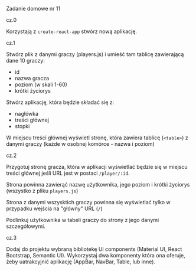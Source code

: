 
Zadanie domowe nr 11

cz.0

Korzystają z `create-react-app` stwórz nową aplikację.

cz.1 

Stwórz plik z danymi graczy (players.js) i umieść tam tablicę zawierającą dane 10 graczy:
* id
* nazwa gracza
* poziom (w skali 1-60)
* krótki życiorys

Stwórz aplikację, która będzie składać się z:

* nagłówka
* treści głównej
* stopki

W miejscu treści głównej wyświetl stronę, która zawiera tablicę (`<table>`) z danymi graczy (każde w osobnej komórce - nazwa i poziom)

cz.2

Przygotuj stronę gracza, która w aplikacji wyświetlać będzie się w miejscu treści głównej jeśli URL jest w postaci `/player/:id`.

Strona powinna zawierąć nazwę użytkownika, jego poziom i krótki życiorys (wszystko z pliku `players.js`)

Strona z danymi wszysktich graczy powinna się wyświetlać tylko w przypadku wejścia na "główny" URL (`/`)

Podlinkuj użytkownika w tabeli graczy do strony z jego danymi szczegółowymi.

cz.3

Dodaj do projektu wybraną bibliotekę UI components (Material UI, React Bootstrap, Semantic UI).
Wykorzystaj dwa komponenty która ona oferuje, żeby uatrakcyjnić aplikację (AppBar, NavBar, Table, lub inne).